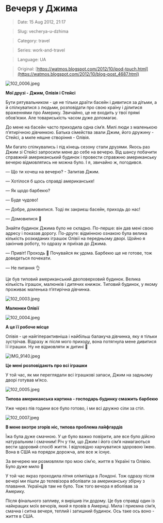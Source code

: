 # Вечеря у Джима

> Date: 15 Aug 2012, 21:17

> Slug: vecherya-u-dzhima

> Category: travel

> Series: work-and-travel

> Language: UA

> Original: [https://watmos.blogspot.com/2012/10/ipod-touch.html](https://watmos.blogspot.com/2012/10/blog-post_4687.html)

![102_0006.jpeg](https://res.craft.do/user/full/b5a256f3-51ff-c8e5-10fe-9343b6a0451d/doc/350274D1-33A2-4903-8DAA-BB7E12114811/86E60E3D-B0F3-436D-AAD4-AD0AAF187729_2/kRCDnzEx2p8Il3ry1kV4aiF1tDauryRxyG7poXMsmoAz/102_0006.jpeg)

**Мої друзі - Джим, Олівія і Стейсі**

Бути рятувальником - це не тільки драїти басейн і дивитися за дітьми, а й спілкуватися з людьми, розповідати про свою країну і ділитися враженнями про Америку. Звичайно, це не входить у твої прямі обов’язки. Але товариськість часом дуже допомагає.

До мене на басейн часто приходила одна сім’я. Милі люди з маленькою п’ятирічною дівчинкою. Батька сімейства звали Джим, його дружину - Стейсі, а миле няшне створіння - Олівія.

Ми багато спілкувались і під кінець сезону стали друзями. Якось раз Джим зі Стейсі запросили мене до себе на вечерю. Від шансу побачити справжній американський будинок і провести справжню американську вечерю відмовлятись не можна було. І я, звичайно ж, погодився.

— Що ти хочеш на вечерю? - Запитав Джим.

— Хотілося б щось справді американське!

— Як щодо барбекю?

— Буде чудово!

— Добре, домовилися. Тоді як закриєш басейн, приходь до нас!

— Домовилися 🙂

Знайти будинок Джима було не складно. По-перше: він дав мені свою адресу і показав дорогу. По-друге: відмінною ознакою була велика кількість розкиданих іграшок Олівії на передньому дворі. Щойно я закінчив роботу, то одразу ж приїхав до Джима.

— Привіт! Проходь 🙂 Почувайся як удома. Барбекю ще не готове, тож доведеться почекати.

— Не питання 👌

Це був типовий американський двоповерховий будинок. Велика кількість іграшок, малюнків і дитячих книжок. Типовий будинок, у якому проживає маленька п’ятирічна дівчинка.

![102_0003.jpeg](https://res.craft.do/user/full/b5a256f3-51ff-c8e5-10fe-9343b6a0451d/doc/350274D1-33A2-4903-8DAA-BB7E12114811/DF16C1FA-8BC9-4167-BE81-14DEDD144E87_2/pXmyZxN4BOpQ9EEmL8JBfyKZtlyxJ8JumnnVqbGoVKIz/102_0003.jpeg)

**Малюнки Олівії**

![102_0004.jpeg](https://res.craft.do/user/full/b5a256f3-51ff-c8e5-10fe-9343b6a0451d/doc/350274D1-33A2-4903-8DAA-BB7E12114811/24D22497-7694-4E84-8517-ACA93B78B2FD_2/XzhT7TixlljmdH0KWPQUZyGYWhkNjJ24HwSy8ycNmYIz/102_0004.jpeg)

**А це її робоче місце**

Олівія - це найгіперактивніша і найбільш балакуча дівчинка, яку я тільки зустрічав. Відразу ж після мого приходу, вона потягнула мене дивитися її іграшки. Ну не відмовляти ж дитині 🙂

![IMG_9140.jpeg](https://res.craft.do/user/full/b5a256f3-51ff-c8e5-10fe-9343b6a0451d/doc/350274D1-33A2-4903-8DAA-BB7E12114811/F4BEC6DD-43F3-4089-AD56-74EEF06C0FDF_2/pXCUBvClXtoEGIY12INgQC46RYvkEoUq92zUcXKgbHgz/IMG_9140.jpeg)

**Це мені розповідають про всі іграшки**

У той час, як ми переглядали всі іграшкові запаси, Джим на задньому дворі готував м’ясо.

![102_0005.jpeg](https://res.craft.do/user/full/b5a256f3-51ff-c8e5-10fe-9343b6a0451d/doc/350274D1-33A2-4903-8DAA-BB7E12114811/2B5DF1D8-4C7A-4BA1-8218-75284857E7BB_2/dNpd7VPkOhpZbGXy8alfT1xIfaWIZSRKPxAmh93FQeEz/102_0005.jpeg)

**Типова американська картина - господарь будинку смажить барбекю**

Уже через пів години все було готово, і ми всі дружно сіли за стіл.

![102_0007.jpeg](https://res.craft.do/user/full/b5a256f3-51ff-c8e5-10fe-9343b6a0451d/doc/350274D1-33A2-4903-8DAA-BB7E12114811/914F28D6-5616-456D-A7FC-03E4D01A2DF6_2/AHns7HkfI2ZxIFpqlkRn7q2w8dDIlsxjR7HR3yB5BQQz/102_0007.jpeg)

**В мене вкотре згорів ніс, типова проблема лайфгардів**

Їжа була дуже смачною. У це було важко повірити, але все було дійсно натуральним і смачним! Річ у тім, що Джим і його сім’я намагаються вести здоровий спосіб життя. І відповідно харчуватися здоровою їжею. Вона в США на порядок дорожча, але все ж існує.

За вечерею ми розмовляли про мою сім’ю, життя в Україні та Олівію. Було дуже мило 🙂

У той час якраз проходила літня олімпіада в Лондоні. Тож одразу після вечері ми пішли до телевізора вболівати за американську збірну з плавання. Українців там не було. Тож того вечора я вболівав за Америку.

Після фінального запливу, я вирішив іти додому. Це був справді один із найкращих моїх вечорів, який я провів в Америці. Мила і приємна сім’я, смачна і ситна вечеря, теплий і затишний будинок. Ось таке ось воно - життя в США.

